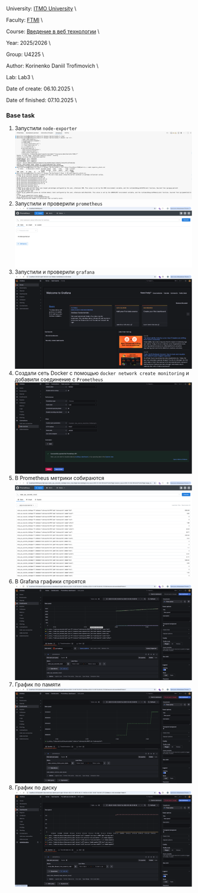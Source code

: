 University: [ITMO University](https://itmo.ru/ru/) \

Faculty: [FTMI](https://ftmi.itmo.ru/) \

Course: [Введение в веб технологии](https://itmo-ict-faculty.github.io/introduction-in-web-tech/) \

Year: 2025/2026 \

Group: U4225 \

Author: Korinenko Daniil Trofimovich \

Lab: Lab3 \

Date of create: 06.10.2025 \

Date of finished: 07.10.2025 \

### Base task

1. Запустили `node-exporter` ![1759774118817](image/lab3_report/1759774118817.png)
2. Запустили и проверили `prometheus` ![1759774971275](image/lab3_report/1759774971275.png)
3. Запустили и проверили `grafana` ![1759775274523](image/lab3_report/1759775274523.png)
4. Создали сеть Docker с помощью `docker network create monitoring` и добавили соединение с `Prometheus` ![1759776225028](image/lab3_report/1759776225028.png)
5. В Prometheus метрики собираются ![1759776515355](image/lab3_report/1759776515355.png)
6. В Grafana графики строятся ![1759776552624](image/lab3_report/1759776552624.png)
7. График по памяти ![1759776648294](image/lab3_report/1759776648294.png)
8. График по диску ![1759776689248](image/lab3_report/1759776689248.png)
